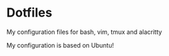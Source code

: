 # Dotfiles

My configuration files for bash, vim, tmux and alacritty

My configuration is based on  Ubuntu!

